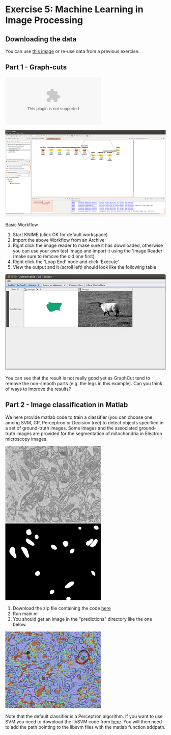 # Exercise 5: Machine Learning in Image Processing


## Downloading the data

You can use [this image](05-files/1_29_s.bmp) or re-use data from a previous exercise.

## Part 1 - Graph-cuts

![Workflow](05-files/KNIME_GraphCut.zip)

![Output Images](05-files/GraphCut.png)

Basic Workflow

1. Start KNIME (click OK for default workspace)
1. Import the above Workflow from an Archive
1. Right click the image reader to make sure it has downloaded, otherwise you can use your own test image and import it using the 'Image Reader' (make sure to remove the old one first)
1. Right click the 'Loop End' node and click 'Execute'
1. View the output and it (scroll left) should look like the following table

![Output Images](05-files/GraphCut_output.png)

You can see that the result is not really good yet as GraphCut tend to remove the non-smooth parts (e.g. the legs in this example). Can you think of ways to improve the results?

## Part 2 - Image classification in Matlab

We here provide matlab code to train a classifier (you can choose one among SVM, GP, Perceptron or Decision tree) to detect objects specified in a set of ground-truth images. Some images and the associated ground-truth images are provided for the segmentation of mitochondria in Electron microscopy images.

![Output Images](05-files/FIBSLICE0160.png) ![Output Images](05-files/FIBSLICE0160_GT.png)

1. Download the zip file containing the code [here](http://lucchia.free.fr/code/segmentation.zip)
2. Run main.m
3. You should get an image in the "predictions" directory like the one below. 

![Output Images](05-files/classifier_output.png)

Note that the default classifier is a Perceptron algorithm. If you want to use SVM you need to download the libSVM code from [here](http://www.csie.ntu.edu.tw/~cjlin/libsvm/). You will then need to add the path pointing to the libsvm files with the matlab function addpath.
